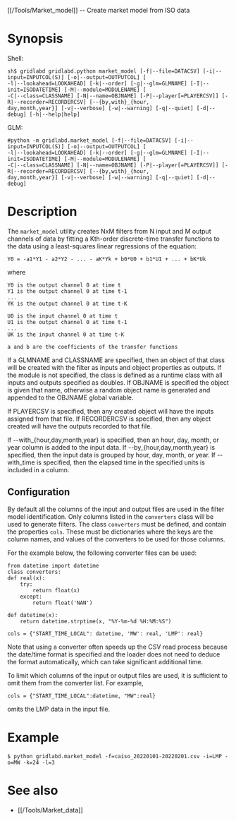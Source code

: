 [[/Tools/Market_model]] -- Create market model from ISO data

# Synopsis

Shell:

    sh$ gridlabd gridlabd.python market_model [-f|--file=DATACSV] [-i|--input=INPUTCOL(S)] [-o|--output=OUTPUTCOL] [
    -l|--lookahead=LOOKAHEAD] [-k|--order] [-g|--glm=GLMNAME] [-I|--init=ISODATETIME] [-M|--module=MODULENAME] [
    -C|--class=CLASSNAME] [-N|--name=OBJNAME] [-P|--player[=PLAYERCSV]] [-R|--recorder=RECORDERCSV] [--{by,with}_{hour,
    day,month,year}] [-v|--verbose] [-w|--warning] [-q|--quiet] [-d|--debug] [-h|--help|help]

GLM:

    #python -m gridlabd.market_model [-f|--file=DATACSV] [-i|--input=INPUTCOL(S)] [-o|--output=OUTPUTCOL] [
    -l|--lookahead=LOOKAHEAD] [-k|--order] [-g|--glm=GLMNAME] [-I|--init=ISODATETIME] [-M|--module=MODULENAME] [
    -C|--class=CLASSNAME] [-N|--name=OBJNAME] [-P|--player[=PLAYERCSV]] [-R|--recorder=RECORDERCSV] [--{by,with}_{hour,
    day,month,year}] [-v|--verbose] [-w|--warning] [-q|--quiet] [-d|--debug]


# Description

The `market_model` utility creates NxM filters from N input and M output
channels of data by fitting a Kth-order discrete-time transfer functions to
the data using a least-squares linear regressions of the equation:

    Y0 = -a1*Y1 - a2*Y2 - ... - aK*Yk + b0*U0 + b1*U1 + ... + bK*Uk

where

    Y0 is the output channel 0 at time t
    Y1 is the output channel 0 at time t-1
    ...
    YK is the output channel 0 at time t-K

    U0 is the input channel 0 at time t
    U1 is the output channel 0 at time t-1
    ...
    UK is the input channel 0 at time t-K

    a and b are the coefficients of the transfer functions

If a GLMNAME and CLASSNAME are specified, then an object of that class will be
created with the filter as inputs and object properties as outputs.  If the
module is not specified, the class is defined as a runtime class with all
inputs and outputs specified as doubles.  If OBJNAME is specified the object is 
given that name, otherwise a random object name is generated and appended to the 
OBJNAME global variable.

If PLAYERCSV is specified, then any created object will have the inputs 
assigned from that file.  If RECORDERCSV is specified, then any object created will
have the outputs recorded to that file.

If --with_{hour,day,month,year} is specified, then an hour, day, month, or
year column is added to the input data.  If --by_{hour,day,month,year} is
specified, then the input data is grouped by hour, day, month, or year. If
--with_time is specified, then the elapsed time in the specified units is
included in a column.

## Configuration

By default all the columns of the input and output files are used in the
filter model identification.  Only columns listed in the `converters` class will be used to generate filters.
The class `converters` must be defined, and contain the properties `cols`.  These must be
dictionaries where the keys are the column names, and values of the
converters to be used for those columns.  

For the example below, the following converter files can be used:

    from datetime import datetime
    class converters:
    def real(x):
        try:
            return float(x)
        except:
            return float('NAN')

    def datetime(x):
        return datetime.strptime(x, "%Y-%m-%d %H:%M:%S")

    cols = {"START_TIME_LOCAL": datetime, 'MW': real, 'LMP': real}

Note that using a converter often speeds up the CSV read process because the
date/time format is specified and the loader does not need to deduce the
format automatically, which can take significant additional time.

To limit which columns of the input or output files are used, it is sufficient
to omit them from the converter list.  For example, 

    cols = {"START_TIME_LOCAL":datetime, "MW":real}

omits the LMP data in the input file.

# Example

    $ python gridlabd.market_model -f=caiso_20220101-20220201.csv -i=LMP -o=MW -k=24 -l=3

# See also

* [[/Tools/Market_data]]
